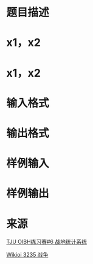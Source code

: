 

# 题目描述



# x1，x2



# x1，x2



# 输入格式



# 输出格式



# 样例输入



# 样例输出



# 来源


<p>
<a href="http://oi.tju.edu.cn/problem/view/1090.html" target="_blank">TJU OIBH练习赛#6 战地统计系统</a> 
</p>
<p>
<a href="http://wikioi.com/problem/3235/" target="_blank">Wikioi 3235 战争</a> 
</p>
